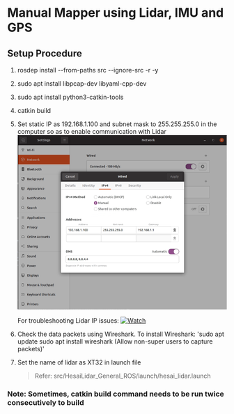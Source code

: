 # Manual Mapper using Lidar, IMU and GPS

## Setup Procedure
 1. rosdep install --from-paths src --ignore-src -r -y
 2. sudo apt install libpcap-dev libyaml-cpp-dev
 3. sudo apt install python3-catkin-tools
 4. catkin build
 5. Set static IP as 192.168.1.100 and subnet mask to 255.255.255.0 in the computer so as to enable communication with Lidar
    ![Network Setup](https://github.com/logicraju/Meridian_Geomatics_WS/blob/main/Resources/Network%20Setup.png)
    
    For troubleshooting Lidar IP issues:
    [![Watch](https://img.youtube.com/vi/Y3ZYh9g4TtU&ab_channel=HesaiTechnology/0.jpg)](https://www.youtube.com/watch?v=Y3ZYh9g4TtU&ab_channel=HesaiTechnology)
 
 6. Check the data packets using Wireshark. To install Wireshark:
    'sudo apt update
     sudo apt install wireshark
     (Allow non-super users to capture packets)'

 7. Set the name of lidar as XT32 in launch file
    >Refer: src/HesaiLidar_General_ROS/launch/hesai_lidar.launch
   
   
   
### Note: Sometimes, catkin build command needs to be run twice consecutively to build
